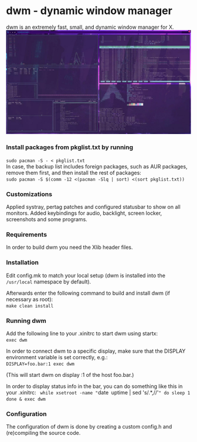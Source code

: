 # dwm - dynamic window manager
dwm is an extremely fast, small, and dynamic window manager for X.
![alt text](./dwm-screen.png)

### Install packages from pkglist.txt by running<br>
`sudo pacman -S - < pkglist.txt`<br>
In case, the backup list includes foreign packages, such as AUR packages, remove them first, and then install the rest of packages:<br>
`sudo pacman -S $(comm -12 <(pacman -Slq | sort) <(sort pkglist.txt))`

### Customizations
Applied systray, pertag patches and configured statusbar to show
on all monitors.
Added keybindings for audio, backlight, screen locker, screenshots
and some programs.


### Requirements
In order to build dwm you need the Xlib header files.


### Installation
Edit config.mk to match your local setup (dwm is installed into
the `/usr/local` namespace by default).

Afterwards enter the following command to build and install dwm (if
necessary as root):<br>
`make clean install`

### Running dwm
Add the following line to your .xinitrc to start dwm using startx:<br>
`exec dwm`

In order to connect dwm to a specific display, make sure that
the DISPLAY environment variable is set correctly, e.g.:<br>
`DISPLAY=foo.bar:1 exec dwm`

(This will start dwm on display :1 of the host foo.bar.)

In order to display status info in the bar, you can do something
like this in your .xinitrc:
`
    while xsetroot -name "`date` `uptime | sed 's/.*,//'`"
    do
    	sleep 1
    done &
    exec dwm
`

### Configuration
The configuration of dwm is done by creating a custom config.h
and (re)compiling the source code.
